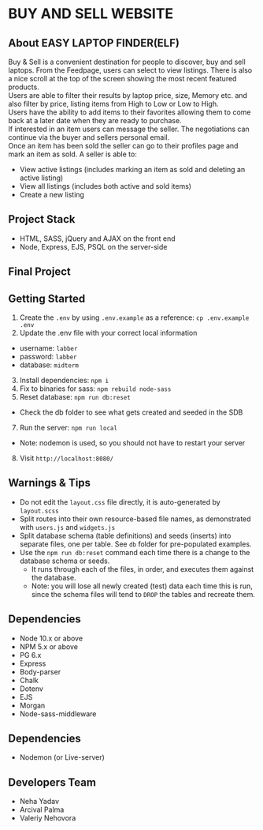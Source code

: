BUY AND SELL WEBSITE
=========

## About EASY LAPTOP FINDER(ELF)
Buy & Sell is a convenient destination for people to discover, buy and sell laptops. From the Feedpage, users can select to view listings. There is also a nice scroll at the top of the screen showing the most recent featured products.<br />
Users are able to filter their results by laptop price, size, Memory etc. and also filter by price, listing items from High to Low or Low to High.<br />
Users have the ability to add items to their favorites allowing them to come back at a later date when they are ready to purchase.<br />
If interested in an item users can message the seller. The negotiations can continue via the buyer and sellers personal email.<br />
Once an item has been sold the seller can go to their profiles page and mark an item as sold. A seller is able to:
- View active listings (includes marking an item as sold and deleting an active listing)
- View all listings (includes both active and sold items)
- Create a new listing

## Project Stack
- HTML, SASS, jQuery and AJAX on the front end
- Node, Express, EJS, PSQL on the server-side

## Final Project

## Getting Started

1. Create the `.env` by using `.env.example` as a reference: `cp .env.example .env`
2. Update the .env file with your correct local information 
  - username: `labber` 
  - password: `labber` 
  - database: `midterm`
3. Install dependencies: `npm i`
4. Fix to binaries for sass: `npm rebuild node-sass`
5. Reset database: `npm run db:reset`
  - Check the db folder to see what gets created and seeded in the SDB
7. Run the server: `npm run local`
  - Note: nodemon is used, so you should not have to restart your server
8. Visit `http://localhost:8080/`

## Warnings & Tips

- Do not edit the `layout.css` file directly, it is auto-generated by `layout.scss`
- Split routes into their own resource-based file names, as demonstrated with `users.js` and `widgets.js`
- Split database schema (table definitions) and seeds (inserts) into separate files, one per table. See `db` folder for pre-populated examples. 
- Use the `npm run db:reset` command each time there is a change to the database schema or seeds. 
  - It runs through each of the files, in order, and executes them against the database. 
  - Note: you will lose all newly created (test) data each time this is run, since the schema files will tend to `DROP` the tables and recreate them.

## Dependencies

- Node 10.x or above
- NPM 5.x or above
- PG 6.x
- Express
- Body-parser
- Chalk
- Dotenv
- EJS
- Morgan
- Node-sass-middleware

## Dependencies
- Nodemon (or Live-server)

## Developers Team
- Neha Yadav
- Arcival Palma
- Valeriy Nehovora
